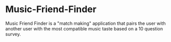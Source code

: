 # Music-Friend-Finder
Music Friend Finder is a "match making" application that pairs the user with another user with the most compatible music taste based on a 10 question survey.
